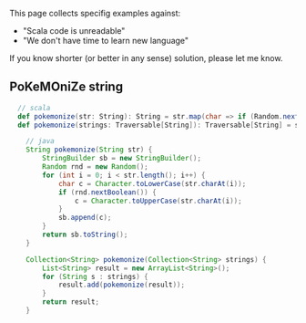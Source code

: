 This page collects specifig examples against:
* "Scala code is unreadable"
* "We don't have time to learn new language"

If you know shorter (or better in any sense) solution, please let me know.

PoKeMOniZe string
-----------------
```scala
  // scala
  def pokemonize(str: String): String = str.map(char => if (Random.nextBoolean()) char.toUpper else char.toLower)
  def pokemonize(strings: Traversable[String]): Traversable[String] = strings.map(pokemonize)
```
```java
    // java
    String pokemonize(String str) {
        StringBuilder sb = new StringBuilder();
        Random rnd = new Random();
        for (int i = 0; i < str.length(); i++) {
            char c = Character.toLowerCase(str.charAt(i));
            if (rnd.nextBoolean()) {
                c = Character.toUpperCase(str.charAt(i));
            }
            sb.append(c);
        }
        return sb.toString();
    }

    Collection<String> pokemonize(Collection<String> strings) {
        List<String> result = new ArrayList<String>();
        for (String s : strings) {
            result.add(pokemonize(result));
        }
        return result;
    }
```
